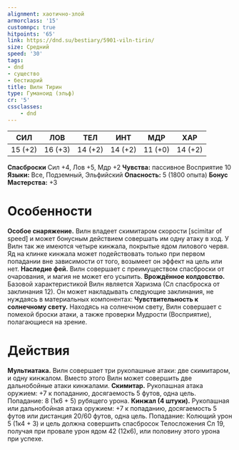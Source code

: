 ```yaml
---
alignment: хаотично-злой
armorclass: '15'
customnpc: true
hitpoints: '65'
link: https://dnd.su/bestiary/5901-viln-tirin/
size: Средний
speed: '30'
tags:
- dnd
- существо
- бестиарий
title: Вилн Тирин
type: Гуманоид (эльф)
cr: '5'
cssclasses:
    - dnd
---
```



| СИЛ | ЛОВ | ТЕЛ | ИНТ | МДР | ХАР |
|---|---|---|---|---|---|
| 15 (+2) | 16 (+3) | 14 (+2) | 14 (+2) | 11 (+0) | 14 (+2) |
**Спасброски** Сил +4, Лов +5, Мдр +2
**Чувства:** пассивное Восприятие 10
**Языки:** Все, Подземный, Эльфийский
**Опасность:** 5 (1800 опыта)
**Бонус Мастерства:** +3


# Особенности
**Особое снаряжение.** Вилн владеет скимитаром скорости [scimitar of speed] и может бонусным действием совершать им одну атаку в ход. У Вилн так же имеются четыре кинжала, покрытые ядом лилового червя. Яд на клинке кинжала может подействовать только при первом попадании вне зависимости от того, возымеет он эффект на цель или нет.
**Наследие фей.** Вилн совершает с преимуществом спасброски от очарования, и магия не может его усыпить.
**Врождённое колдовство.** Базовой характеристикой Вилн является Харизма (Сл спасброска от заклинания 12). Он может накладывать следующие заклинания, не нуждаясь в материальных компонентах:
**Чувствительность к солнечному свету.** Находясь на солнечном свету, Вилн совершает с помехой броски атаки, а также проверки Мудрости (Восприятие), полагающиеся на зрение.


# Действия
**Мультиатака.** Вилн совершает три рукопашные атаки: две скимитаром, и одну кинжалом. Вместо этого Вилн может совершить две дальнобойные атаки кинжалами.
**Скимитар.** Рукопашная атака оружием: +7 к попаданию, досягаемость 5 футов, одна цель. Попадание: 8 (1к6 + 5) рубящего урона.
**Кинжал (4 штуки).** Рукопашная или дальнобойная атака оружием: +7 к попаданию, досягаемость 5 футов или дистанция 20/60 футов, одна цель. Попадание: Колющий урон 5 (1к4 + 3) и цель должна совершить спасбросок Телосложения Сл 19, получая при провале урон ядом 42 (12к6), или половину этого урона при успехе.